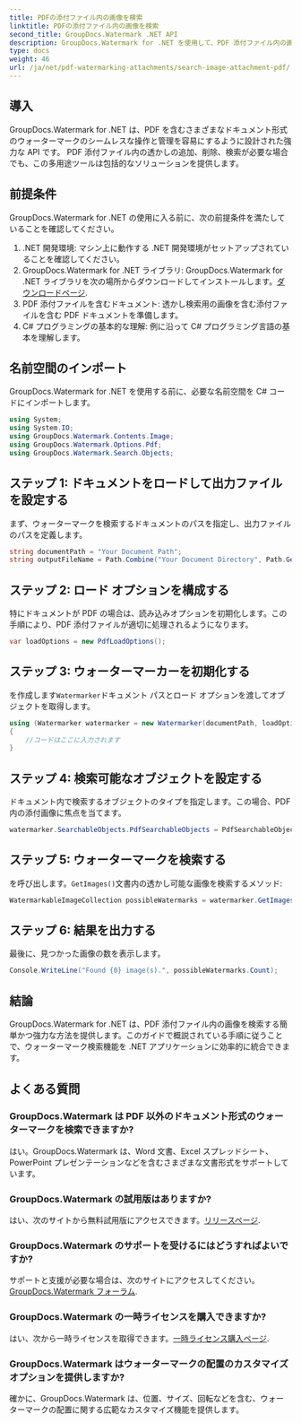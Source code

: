 ```yaml
---
title: PDFの添付ファイル内の画像を検索
linktitle: PDFの添付ファイル内の画像を検索
second_title: GroupDocs.Watermark .NET API
description: GroupDocs.Watermark for .NET を使用して、PDF 添付ファイル内の画像を効率的に検索します。透かし管理プロセスを簡単に簡素化します。
type: docs
weight: 46
url: /ja/net/pdf-watermarking-attachments/search-image-attachment-pdf/
---
```

## 導入
GroupDocs.Watermark for .NET は、PDF を含むさまざまなドキュメント形式のウォーターマークのシームレスな操作と管理を容易にするように設計された強力な API です。 PDF 添付ファイル内の透かしの追加、削除、検索が必要な場合でも、この多用途ツールは包括的なソリューションを提供します。
## 前提条件
GroupDocs.Watermark for .NET の使用に入る前に、次の前提条件を満たしていることを確認してください。
1. .NET 開発環境: マシン上に動作する .NET 開発環境がセットアップされていることを確認してください。
2.  GroupDocs.Watermark for .NET ライブラリ: GroupDocs.Watermark for .NET ライブラリを次の場所からダウンロードしてインストールします。[ダウンロードページ](https://releases.groupdocs.com/Watermark/net/).
3. PDF 添付ファイルを含むドキュメント: 透かし検索用の画像を含む添付ファイルを含む PDF ドキュメントを準備します。
4. C# プログラミングの基本的な理解: 例に沿って C# プログラミング言語の基本を理解します。

## 名前空間のインポート
GroupDocs.Watermark for .NET を使用する前に、必要な名前空間を C# コードにインポートします。
```csharp
using System;
using System.IO;
using GroupDocs.Watermark.Contents.Image;
using GroupDocs.Watermark.Options.Pdf;
using GroupDocs.Watermark.Search.Objects;
```
## ステップ 1: ドキュメントをロードして出力ファイルを設定する
まず、ウォーターマークを検索するドキュメントのパスを指定し、出力ファイルのパスを定義します。
```csharp
string documentPath = "Your Document Path";
string outputFileName = Path.Combine("Your Document Directory", Path.GetFileName(documentPath));
```
## ステップ 2: ロード オプションを構成する
特にドキュメントが PDF の場合は、読み込みオプションを初期化します。この手順により、PDF 添付ファイルが適切に処理されるようになります。
```csharp
var loadOptions = new PdfLoadOptions();
```
## ステップ 3: ウォーターマーカーを初期化する
を作成します`Watermarker`ドキュメント パスとロード オプションを渡してオブジェクトを取得します。
```csharp
using (Watermarker watermarker = new Watermarker(documentPath, loadOptions))
{
    //コードはここに入力されます
}
```
## ステップ 4: 検索可能なオブジェクトを設定する
ドキュメント内で検索するオブジェクトのタイプを指定します。この場合、PDF 内の添付画像に焦点を当てます。
```csharp
watermarker.SearchableObjects.PdfSearchableObjects = PdfSearchableObjects.AttachedImages;
```
## ステップ 5: ウォーターマークを検索する
を呼び出します。`GetImages()`文書内の透かし可能な画像を検索するメソッド:
```csharp
WatermarkableImageCollection possibleWatermarks = watermarker.GetImages();
```
## ステップ 6: 結果を出力する
最後に、見つかった画像の数を表示します。
```csharp
Console.WriteLine("Found {0} image(s).", possibleWatermarks.Count);
```

## 結論
GroupDocs.Watermark for .NET は、PDF 添付ファイル内の画像を検索する簡単かつ強力な方法を提供します。このガイドで概説されている手順に従うことで、ウォーターマーク検索機能を .NET アプリケーションに効率的に統合できます。
## よくある質問
### GroupDocs.Watermark は PDF 以外のドキュメント形式のウォーターマークを検索できますか?
はい。GroupDocs.Watermark は、Word 文書、Excel スプレッドシート、PowerPoint プレゼンテーションなどを含むさまざまな文書形式をサポートしています。
### GroupDocs.Watermark の試用版はありますか?
はい、次のサイトから無料試用版にアクセスできます。[リリースページ](https://releases.groupdocs.com/).
### GroupDocs.Watermark のサポートを受けるにはどうすればよいですか?
サポートと支援が必要な場合は、次のサイトにアクセスしてください。[GroupDocs.Watermark フォーラム](https://forum.groupdocs.com/c/watermark/19).
### GroupDocs.Watermark の一時ライセンスを購入できますか?
はい、次から一時ライセンスを取得できます。[一時ライセンス購入ページ](https://purchase.groupdocs.com/temporary-license/).
### GroupDocs.Watermark はウォーターマークの配置のカスタマイズ オプションを提供しますか?
確かに、GroupDocs.Watermark は、位置、サイズ、回転などを含む、ウォーターマークの配置に関する広範なカスタマイズ機能を提供します。